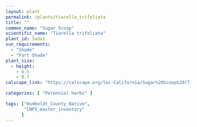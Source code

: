 ```yaml
---
layout: plant                                                              
permalink: /plants/tiarella_trifoliata
title: ""
common_name: "Sugar Scoop"
scientific_name: "Tiarella trifoliata"
plant_id: 3ada1
sun_requirements:
  - "Shade"
  - "Part Shade"
plant_size:
  - height: 
    - 0.5
    - 0.7
calscape_link: "https://calscape.org/loc-California/Sugar%20Scoop%20(Tiarella%20trifoliata)"

categories: [ "Perennial herbs" ]

tags: ["Humboldt_County_Native",
       "CNPS_master_inventory"
      ]
---
```



